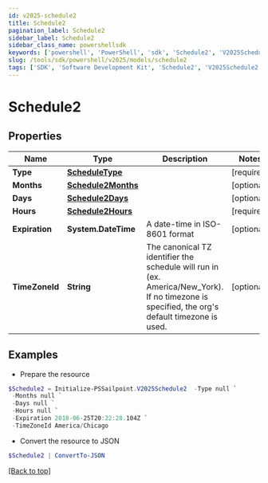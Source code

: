 ```yaml
---
id: v2025-schedule2
title: Schedule2
pagination_label: Schedule2
sidebar_label: Schedule2
sidebar_class_name: powershellsdk
keywords: ['powershell', 'PowerShell', 'sdk', 'Schedule2', 'V2025Schedule2'] 
slug: /tools/sdk/powershell/v2025/models/schedule2
tags: ['SDK', 'Software Development Kit', 'Schedule2', 'V2025Schedule2']
---
```



# Schedule2

## Properties

Name | Type | Description | Notes
------------ | ------------- | ------------- | -------------
**Type** | [**ScheduleType**](schedule-type) |  | [required]
**Months** | [**Schedule2Months**](schedule2-months) |  | [optional] 
**Days** | [**Schedule2Days**](schedule2-days) |  | [optional] 
**Hours** | [**Schedule2Hours**](schedule2-hours) |  | [required]
**Expiration** | **System.DateTime** | A date-time in ISO-8601 format | [optional] 
**TimeZoneId** | **String** | The canonical TZ identifier the schedule will run in (ex. America/New_York).  If no timezone is specified, the org's default timezone is used. | [optional] 

## Examples

- Prepare the resource
```powershell
$Schedule2 = Initialize-PSSailpoint.V2025Schedule2  -Type null `
 -Months null `
 -Days null `
 -Hours null `
 -Expiration 2018-06-25T20:22:28.104Z `
 -TimeZoneId America/Chicago
```

- Convert the resource to JSON
```powershell
$Schedule2 | ConvertTo-JSON
```


[[Back to top]](#) 

